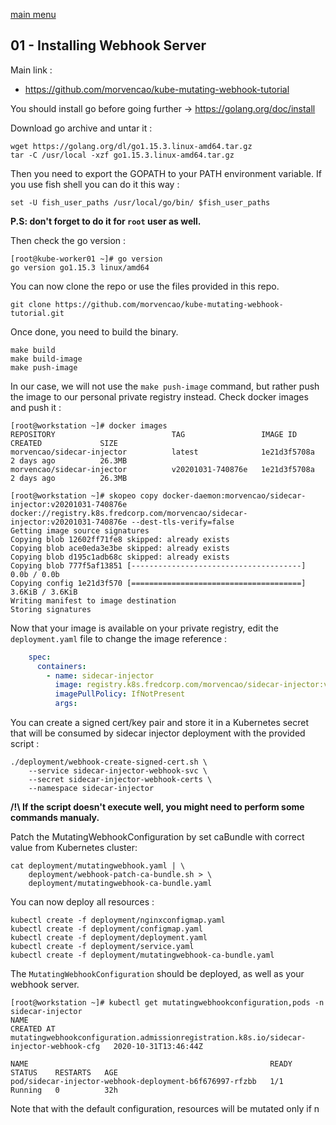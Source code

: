 [main menu](../README.md)

## 01 - Installing Webhook Server

Main link : 

- https://github.com/morvencao/kube-mutating-webhook-tutorial

You should install go before going further -> https://golang.org/doc/install

Download go archive and untar it :

```shell
wget https://golang.org/dl/go1.15.3.linux-amd64.tar.gz
tar -C /usr/local -xzf go1.15.3.linux-amd64.tar.gz
```

Then you need to export the GOPATH to your PATH environment variable. If you use fish shell you can do it this way :

```shell
set -U fish_user_paths /usr/local/go/bin/ $fish_user_paths
```

**P.S: don't forget to do it for `root` user as well.**

Then check the go version :

```console
[root@kube-worker01 ~]# go version
go version go1.15.3 linux/amd64
```

You can now clone the repo or use the files provided in this repo.

```shell
git clone https://github.com/morvencao/kube-mutating-webhook-tutorial.git
```

Once done, you need to build the binary.

```shell
make build
make build-image
make push-image
```

In our case, we will not use the `make push-image` command, but rather push the image to our personal private registry instead. Check docker images and push it :

```console
[root@workstation ~]# docker images
REPOSITORY                          TAG                 IMAGE ID            CREATED             SIZE
morvencao/sidecar-injector          latest              1e21d3f5708a        2 days ago          26.3MB
morvencao/sidecar-injector          v20201031-740876e   1e21d3f5708a        2 days ago          26.3MB
```

```console
[root@workstation ~]# skopeo copy docker-daemon:morvencao/sidecar-injector:v20201031-740876e docker://registry.k8s.fredcorp.com/morvencao/sidecar-injector:v20201031-740876e --dest-tls-verify=false
Getting image source signatures
Copying blob 12602ff71fe8 skipped: already exists  
Copying blob ace0eda3e3be skipped: already exists  
Copying blob d195c1adb68c skipped: already exists  
Copying blob 777f5af13851 [--------------------------------------] 0.0b / 0.0b
Copying config 1e21d3f570 [======================================] 3.6KiB / 3.6KiB
Writing manifest to image destination
Storing signatures
```

Now that your image is available on your private registry, edit the `deployment.yaml` file to change the image reference :

```yaml
    spec:
      containers:
        - name: sidecar-injector
          image: registry.k8s.fredcorp.com/morvencao/sidecar-injector:v20201031-740876e
          imagePullPolicy: IfNotPresent
          args:
```

You can create a signed cert/key pair and store it in a Kubernetes secret that will be consumed by sidecar injector deployment with the provided script :

```shell
./deployment/webhook-create-signed-cert.sh \
    --service sidecar-injector-webhook-svc \
    --secret sidecar-injector-webhook-certs \
    --namespace sidecar-injector
```

**/!\ If the script doesn't execute well, you might need to perform some commands manualy.**

Patch the MutatingWebhookConfiguration by set caBundle with correct value from Kubernetes cluster:

```shell
cat deployment/mutatingwebhook.yaml | \
    deployment/webhook-patch-ca-bundle.sh > \
    deployment/mutatingwebhook-ca-bundle.yaml
```

You can now deploy all resources : 

```shell
kubectl create -f deployment/nginxconfigmap.yaml
kubectl create -f deployment/configmap.yaml
kubectl create -f deployment/deployment.yaml
kubectl create -f deployment/service.yaml
kubectl create -f deployment/mutatingwebhook-ca-bundle.yaml
```

The `MutatingWebhookConfiguration` should be deployed, as well as your webhook server.

```console
[root@workstation ~]# kubectl get mutatingwebhookconfiguration,pods -n sidecar-injector
NAME                                                                                     CREATED AT
mutatingwebhookconfiguration.admissionregistration.k8s.io/sidecar-injector-webhook-cfg   2020-10-31T13:46:44Z

NAME                                                      READY   STATUS    RESTARTS   AGE
pod/sidecar-injector-webhook-deployment-b6f676997-rfzbb   1/1     Running   0          32h
```





Note that with the default configuration, resources will be mutated only if n






